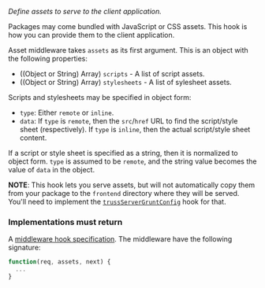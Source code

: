 *Define assets to serve to the client application.*

Packages may come bundled with JavaScript or CSS assets. This hook is how you
can provide them to the client application.

Asset middleware takes `assets` as its first argument. This is an object with
the following properties:

* ((Object or String) Array) `scripts` - A list of script assets.
* ((Object or String) Array) `stylesheets` - A list of sylesheet assets.

Scripts and stylesheets may be specified in object form:

* `type`: Either `remote` or `inline`.
* `data`: If `type` is `remote`, then the `src`/`href` URL to find the
  script/style sheet (respectively). If `type` is `inline`, then the actual
  script/style sheet content.

If a script or style sheet is specified as a string, then it is normalized
to object form. `type` is assumed to be `remote`, and the string value becomes
the value of `data` in the object.

**NOTE**: This hook lets you serve assets, but will not automatically copy
them from your package to the `frontend` directory where they will be served.
You'll need to implement the
[`trussServerGruntConfig`](hooks/#trussservergruntconfig) hook for that.

<h3>Implementations must return</h3>

A
[middleware hook specification](guide/concepts#middleware-hook-specification).
The middleware have the following signature:

```javascript
function(req, assets, next) {
  ...
}
```
